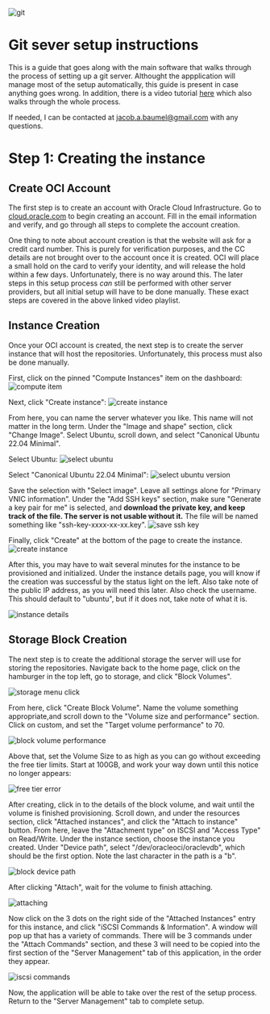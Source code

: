 ![git](image.png) 
# Git sever setup instructions
This is a guide that goes along with the main software that walks through the process of setting up a git server. 
Althought the appplication will manage most of the setup automatically, this guide is present in case anything goes wrong. 
In addition, there is a video tutorial [here](https://youtube.com) which also walks through the whole process.

If needed, I can be contacted at [jacob.a.baumel@gmail.com](mailto:jacob.a.baumel@gmail.com) with any questions.

# Step 1: Creating the instance
## Create OCI Account
The first step is to create an account with Oracle Cloud Infrastructure. Go to [cloud.oracle.com](https://cloud.oracle.com)
to begin creating an account. Fill in the email information and verify, and go through all steps to complete the account
creation.

One thing to note about account creation is that the website will ask for a credit card number. This is purely for 
verification purposes, and the CC details are not brought over to the account once it is created. OCI will place a small
 hold on the card to verify your identity, and will release the hold within a few days. Unfortunately, there is no way
around this. The later steps in this setup process _can_ still be performed with other server providers, but all initial
setup will have to be done manually. These exact steps are covered in the above linked video playlist.

## Instance Creation
Once your OCI account is created, the next step is to create the server instance that will host the repositories.
Unfortunately, this process must also be done manually. 

First, click on the pinned "Compute Instances" item on the dashboard:
![compute item](instance_pinned_item.png)

Next, click "Create instance":
![create instance](instance_create_button.png)

From here, you can name the server whatever you like. This name will not matter in the long term. Under the "Image and 
shape" section, click "Change Image". Select Ubuntu, scroll down, and select "Canonical Ubuntu 22.04 Minimal".

Select Ubuntu:
![select ubuntu](shape_ubuntu_select.png)

Select "Canonical Ubuntu 22.04 Minimal":
![select ubuntu version](shape_canonical_2204_select.png)

Save the selection with "Select image". Leave all settings alone for "Primary VNIC information". Under the "Add SSH keys"
section, make sure "Generate a key pair for me" is selected, and **download the private key, and keep track of the file. 
The server is not usable without it.** The file will be named something like "ssh-key-xxxx-xx-xx.key".
![save ssh key](save_private_ssh_key.png)

Finally, click "Create" at the bottom of the page to create the instance.
![create instance](create_instance.png)

After this, you may have to wait several minutes for the instance to be provisioned and initialized. Under the instance
details page, you will know if the creation was successful by the status light on the left. Also take note of the public
IP address, as you will need this later. Also check the username. This should default to "ubuntu", but if it does not,
take note of what it is.

![instance details](instance_details.png)

## Storage Block Creation
The next step is to create the additional storage the server will use for storing the repositories. Navigate back to the
home page, click on the hamburger in the top left, go to storage, and click "Block Volumes".

![storage menu click](storage_menu_click.png)

From here, click "Create Block Volume". Name the volume something appropriate,and scroll down to the "Volume size and 
performance" section. Click on custom, and set the "Target volume performance" to 70. 

![block volume performance](block_volume_performance.png)

Above that, set the Volume Size to as high as you can go without exceeding the free tier limits. Start at 100GB, and work
your way down until this notice no longer appears:

![free tier error](freetier_error.png)

After creating, click in to the details of the block volume, and wait until the volume is finished provisioning. Scroll 
down, and under the resources section, click "Attached instances", and click the "Attach to instance" button. From here,
leave the "Attachment type" on ISCSI and "Access Type" on Read/Write. Under the instance section, choose the instance you
created. Under "Device path", select "/dev/oracleoci/oraclevdb", which should be the first option. Note the last character
in the path is a "b".

![block device path](block_device_path.png)

After clicking "Attach", wait for the volume to finish attaching. 

![attaching](attaching_state.png)

Now click on the 3 dots on the right side of the "Attached Instances" entry for this instance, and click "iSCSI Commands
& Information". A window will pop up that has a variety of commands. There will be 3 commands under the "Attach Commands"
section, and these 3 will need to be copied into the first section of the "Server Management" tab of this application,
in the order they appear.

![iscsi commands](iscsi_commands.png)

Now, the application will be able to take over the rest of the setup process. Return to the "Server Management" tab to
complete setup.
